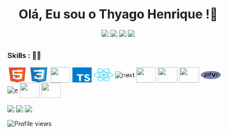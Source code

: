 <h1 align="center">Olá, Eu sou o Thyago Henrique !👋 </h1>

<div align="center">
<img height="150em" src="https://github-profile-summary-cards.vercel.app/api/cards/profile-details?username=ThyagoHSR&theme=tokyonight"/> 
<img height="150em" src="https://github-readme-stats.vercel.app/api?username=ThyagoHSR&show_icons=true&theme=tokyonight&include_all_commits=true&count_private=false&hide_border=true"/> <img height="150em" src="https://github-readme-stats.vercel.app/api/top-langs/?username=ThyagoHSR&layout=compact&langs_count=7&theme=tokyonight&hide_border=true"/> <img height="150em" src="https://github-readme-streak-stats.herokuapp.com/?user=amandavsadev&theme=tokyonight&hide_border=true"/>

 ##
</div>
  
<div>
  <h3>Skills : 👨‍💻</h3>
  <img align="center" alt="" height="35" width="45" src="https://raw.githubusercontent.com/devicons/devicon/master/icons/html5/html5-original.svg">
  <img align="center" alt="" height="35" width="45" src="https://raw.githubusercontent.com/devicons/devicon/master/icons/css3/css3-original.svg">
  <img align="center" alt="" height="35" width="45" src="https://cdn.jsdelivr.net/gh/devicons/devicon/icons/javascript/javascript-original.svg">
  <img align="center" alt="" height="35" width="45" src="https://raw.githubusercontent.com/devicons/devicon/master/icons/typescript/typescript-plain.svg">
  <img align="center" alt="" height="35" width="45" src="https://raw.githubusercontent.com/devicons/devicon/master/icons/react/react-original.svg">
 <img align="center" alt="next" height="35" width="45" src="https://cdn.jsdelivr.net/gh/devicons/devicon/icons/nextjs/nextjs-original.svg" />
  <img align="center" alt="" height="35" width="45" src="https://raw.githubusercontent.com/jmnote/z-icons/master/svg/bootstrap.svg">
  <img align="center" alt="" height="35" width="45" src="https://cdn.jsdelivr.net/gh/devicons/devicon/icons/tailwindcss/tailwindcss-plain.svg">
  <img align="center" alt="" height="35" width="45" src="https://cdn.jsdelivr.net/gh/devicons/devicon/icons/materialui/materialui-original.svg">
  <img align="center" alt="" height="35" width="45" src="https://raw.githubusercontent.com/devicons/devicon/master/icons/php/php-original.svg">
  <img  align="center" alt="e" height="35" width="45" src="https://cdn.jsdelivr.net/gh/devicons/devicon/icons/nodejs/nodejs-original.svg" />
  <img  align="center" alt="" height="35" width="45" src="https://cdn.jsdelivr.net/gh/devicons/devicon/icons/express/express-original.svg"  />
  <img align="center" alt="" height="35" width="45" src="https://cdn.jsdelivr.net/gh/devicons/devicon/icons/git/git-original.svg">
  </div>
  <br>
<div>
<!--CONTATOS -->
  <a href="https://www.linkedin.com/in/thyagohenrique2021/" target="_blank"><img src="https://img.shields.io/badge/-LinkedIn-%230077B5?style=for-the-badge&logo=linkedin&logoColor=white" target="_blank"></a> 
  <a href = "mailto:thyagohsr18@gmail.com"><img src="https://img.shields.io/badge/Gmail-D14836?style=for-the-badge&logo=gmail&logoColor=white" target="_blank"></a>
  <a href="https://www.instagram.com/thyagohsr" target="_blank"><img src="https://img.shields.io/badge/Instagram-E4405F?style=for-the-badge&logo=instagram&logoColor=white"></a>
 <p align="left"> <img src="https://komarev.com/ghpvc/?username=thyagohsr&color=blueviolet" alt="Profile views"/></p>
</div>

